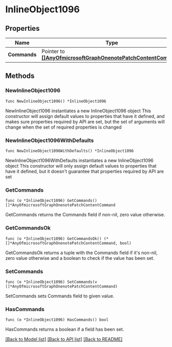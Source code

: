 # InlineObject1096

## Properties

Name | Type | Description | Notes
------------ | ------------- | ------------- | -------------
**Commands** | Pointer to [**[]AnyOfmicrosoftGraphOnenotePatchContentCommand**](AnyOfmicrosoftGraphOnenotePatchContentCommand.md) |  | [optional] 

## Methods

### NewInlineObject1096

`func NewInlineObject1096() *InlineObject1096`

NewInlineObject1096 instantiates a new InlineObject1096 object
This constructor will assign default values to properties that have it defined,
and makes sure properties required by API are set, but the set of arguments
will change when the set of required properties is changed

### NewInlineObject1096WithDefaults

`func NewInlineObject1096WithDefaults() *InlineObject1096`

NewInlineObject1096WithDefaults instantiates a new InlineObject1096 object
This constructor will only assign default values to properties that have it defined,
but it doesn't guarantee that properties required by API are set

### GetCommands

`func (o *InlineObject1096) GetCommands() []*AnyOfmicrosoftGraphOnenotePatchContentCommand`

GetCommands returns the Commands field if non-nil, zero value otherwise.

### GetCommandsOk

`func (o *InlineObject1096) GetCommandsOk() (*[]*AnyOfmicrosoftGraphOnenotePatchContentCommand, bool)`

GetCommandsOk returns a tuple with the Commands field if it's non-nil, zero value otherwise
and a boolean to check if the value has been set.

### SetCommands

`func (o *InlineObject1096) SetCommands(v []*AnyOfmicrosoftGraphOnenotePatchContentCommand)`

SetCommands sets Commands field to given value.

### HasCommands

`func (o *InlineObject1096) HasCommands() bool`

HasCommands returns a boolean if a field has been set.


[[Back to Model list]](../README.md#documentation-for-models) [[Back to API list]](../README.md#documentation-for-api-endpoints) [[Back to README]](../README.md)


